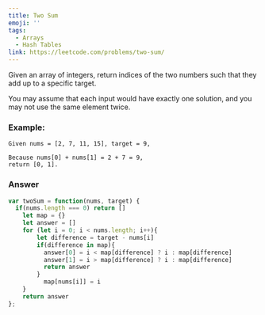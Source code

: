 ```yaml
---
title: Two Sum
emoji: ''
tags:
  - Arrays
  - Hash Tables
link: https://leetcode.com/problems/two-sum/
---
```


Given an array of integers, return indices of the two numbers such that they add up to a specific target.

You may assume that each input would have exactly one solution, and you may not use the same element twice.

### Example:

```
Given nums = [2, 7, 11, 15], target = 9,

Because nums[0] + nums[1] = 2 + 7 = 9,
return [0, 1].
```

### Answer

``` js
var twoSum = function(nums, target) {
  if(nums.length === 0) return []
    let map = {}
    let answer = []
    for (let i = 0; i < nums.length; i++){
        let difference = target - nums[i]
        if(difference in map){
          answer[0] = i < map[difference] ? i : map[difference]
          answer[1] = i > map[difference] ? i : map[difference]
          return answer
        }
          map[nums[i]] = i
    }
    return answer
};
```